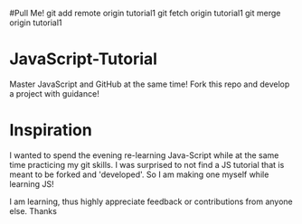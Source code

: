 #Pull Me!
git add remote origin tutorial1
git fetch origin tutorial1
git merge origin tutorial1

# JavaScript-Tutorial
Master JavaScript and GitHub at the same time! Fork this repo and develop a project with guidance!

# Inspiration
I wanted to spend the evening re-learning Java-Script while at the same time practicing my git skills. I was surprised to not find a JS tutorial that is meant to be forked and 'developed'. So I am making one myself while learning JS!

I am learning, thus highly appreciate feedback or contributions from anyone else. Thanks
